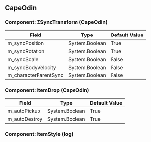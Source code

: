 ## CapeOdin

### Component: ZSyncTransform (CapeOdin)

|Field|Type|Default Value|
|-----|----|-------------|
|m_syncPosition|System.Boolean|True|
|m_syncRotation|System.Boolean|True|
|m_syncScale|System.Boolean|False|
|m_syncBodyVelocity|System.Boolean|False|
|m_characterParentSync|System.Boolean|False|

### Component: ItemDrop (CapeOdin)

|Field|Type|Default Value|
|-----|----|-------------|
|m_autoPickup|System.Boolean|True|
|m_autoDestroy|System.Boolean|True|

### Component: ItemStyle (log)

